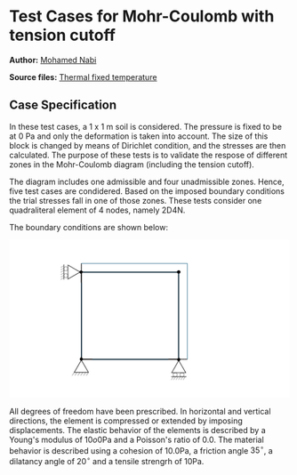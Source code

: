 # Test Cases for Mohr-Coulomb with tension cutoff

**Author:** [Mohamed Nabi](https://github.com/mnabideltares)

**Source files:** [Thermal fixed temperature](https://github.com/KratosMultiphysics/Kratos/tree/master/applications/GeoMechanicsApplication/tests/test_mohr_coulomb_with_tension_cutoff)

## Case Specification
In these test cases, a 1 x 1 m soil is considered. The pressure is fixed to be at 0 Pa and only the deformation is taken into account. The size of this block is changed by means of Dirichlet condition, and the stresses are then calculated. The purpose of these tests is to validate the respose of different zones in the Mohr-Coulomb diagram (including the tension cutoff). 

The diagram includes one admissible and four unadmissible zones. Hence, five test cases are condidered. Based on the imposed boundary conditions the trial stresses fall in one of those zones. These tests consider one quadraliteral element of 4 nodes, namely 2D4N.

The boundary conditions are shown below:

<img src="MeshStructure.svg" width="600">

All degrees of freedom have been prescribed. In horizontal and vertical directions, the element is compressed or extended  by imposing displacements. The elastic behavior of the elements is described by a Young's modulus of $`10o0 \mathrm{Pa}`$ and a Poisson's ratio of $`0.0`$. The material behavior is described using a cohesion of $`10.0 \mathrm{Pa}`$, a friction angle $`35^{\circ}`$, a dilatancy angle of $`20^{\circ}`$ and a tensile strengrh of $`10 \mathrm{Pa}`$.


